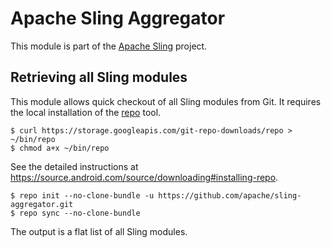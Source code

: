 # Apache Sling Aggregator

This module is part of the [Apache Sling](https://sling.apache.org) project.

## Retrieving all Sling modules

This module allows quick checkout of all Sling modules from Git. It requires
the local installation of the [repo](https://android.googlesource.com/tools/repo) tool.

```
$ curl https://storage.googleapis.com/git-repo-downloads/repo > ~/bin/repo
$ chmod a+x ~/bin/repo
```

See the detailed instructions at https://source.android.com/source/downloading#installing-repo.

```
$ repo init --no-clone-bundle -u https://github.com/apache/sling-aggregator.git
$ repo sync --no-clone-bundle
```

The output is a flat list of all Sling modules.
